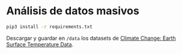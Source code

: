 # Análisis de datos masivos

```bash
pip3 install -r requirements.txt
```

Descargar y guardar en ```/data``` los datasets de [Climate Change: Earth Surface Temperature Data](https://www.kaggle.com/datasets/berkeleyearth/climate-change-earth-surface-temperature-data).
